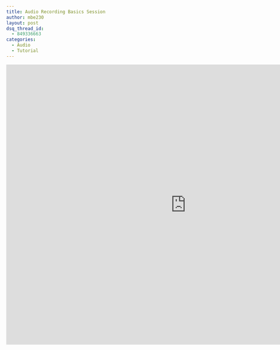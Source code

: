 ```yaml
---
title: Audio Recording Basics Session
author: mbe230
layout: post
dsq_thread_id:
  - 849336663
categories:
  - Audio
  - Tutorial
---
```

<p><iframe src="https://docs.google.com/presentation/embed?id=1OhWE-jAnY9JQujxGYMJCR7DVQKe3cic2wbzUUYDTKPo&#038;start=false&#038;loop=false&#038;delayms=3000" frameborder="0" width="960" height="749" allowfullscreen="true" mozallowfullscreen="true" webkitallowfullscreen="true"></iframe></p>
